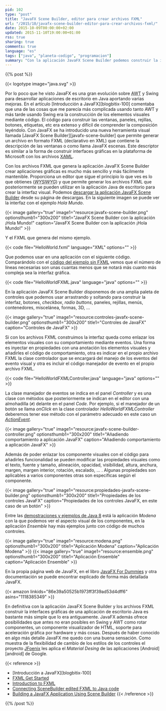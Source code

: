 ```yaml
---
pid: 102
type: "post"
title: "JavaFX Scene Builder, editor para crear archivos FXML"
url: "/2015/10/javafx-scene-builder-editor-para-crear-archivos-fxml/"
date: 2015-10-09T00:00:00+02:00
updated: 2015-11-10T19:00:00+01:00
rss: true
sharing: true
comments: true
language: "es"
tags: ["java", "planeta-codigo", "programacion"]
summary: "Con la aplicación JavaFX Scene Builder podemos construir la interfaz gráfica de una aplicación de escritorio Java de forma más sencilla. JavaFX Scene Builder genera archivos descriptores FXML que podemos cargar en la aplicación evitando la tediosa y no sencilla tarea de construir la interfaz gráfica mediante código. En el artículo comento la aplicación JavaFX Scene Builder, como usar los archivos FXML en una aplicación de escritorio, como asociar manejadores de eventos y como cambiar las propiedades de los controles."
---
```


{{% post %}}

{{< logotype image="java.svg" >}}

Por lo poco que he visto JavaFX es una gran evolución sobre <abbr title="Abstract Window Toolkit">AWT</abbr> y Swing para desarrollar aplicaciones de escritorio en Java aportando varias mejoras. En el artículo [Introducción a JavaFX][blogbitix-100] comentaba que una de las cosas que me parecía más complicada usando tanto AWT y más tarde usando Swing era la construcción de los elementos visuales mediante código. El código para construir las ventanas, paneles, rejillas, botones, etiquetas, etc era extenso y difícil de comprender la composición leyéndolo. Con JavaFX se ha introducido una nueva herramienta visual llamada [JavaFX Scene Builder][javafx-scene-builder] que permite generar un archivo en formato FXML (declarativo en XML) que contiene la descripción de las ventanas o como llama JavaFX escenas. Este descriptor es similar a la forma de construir interfaces gráficas en la plataforma de Microsoft con los archivos [XAML](https://msdn.microsoft.com/en-us/library/cc295302.aspx).

Con los archivos FXML que genera la aplicación JavaFX Scene Builder crear aplicaciones gráficas es mucho más sencillo y más fácilmente mantenible. Proporciona un editor que sigue el principio lo que ves es lo que obtienes (<abbr title="What You See Is What You Get">_WYSIWYG_</abbr>) y que permite generar los archivos FXML que posteriormente se pueden utilizar en la aplicación Java de escritorio para crear la interfaz visual. Podemos [descargar la aplicación JavaFX Scene Builder](https://www.oracle.com/technetwork/java/javase/downloads/javafxscenebuilder-1x-archive-2199384.html) desde su página de descargas. En la siguiente imagen se puede ver la interfaz con el ejemplo _Hola Mundo_.

{{< image
    gallery="true"
    image1="resource:javafx-scene-builder.png" optionsthumb1="300x200" title1="JavaFX Scene Builder con la aplicación ¡Hola Mundo!"
    caption="JavaFX Scene Builder con la aplicación ¡Hola Mundo!" >}}

Y el FXML que genera del mismo ejemplo.

{{< code file="HelloWorld.fxml" language="XML" options="" >}}

Que podemos usar en una aplicación con el siguiente código. Comparándolo con el [código del ejemplo sin FXML](https://github.com/picodotdev/blog-ejemplos/blob/master/HolaMundoJavaFX/src/main/java/io/github/picodotdev/javafx/HelloWorld.java) vemos que el número de líneas necesarias son unas cuantas menos que se notará más cuanto más compleja sea la interfaz gráfica.

{{< code file="HelloWorldFXML.java" language="java" options="" >}}

En la aplicación JavaFX Scene Builder disponemos de una amplia paleta de controles que podemos usar arrastrando y soltando para construir la interfaz, botones, _checkbox_, _radio buttons_, paneles, rejillas, menús, contenedores, miscelánea, formas, 3D, ...

{{< image
    gallery="true"
    image1="resource:controles-javafx-scene-builder.png" optionsthumb1="300x200" title1="Controles de JavaFX"
    caption="Controles de JavaFX" >}}

Si con los archivos FXML construimos la interfaz queda como enlazar los elementos visuales con su comportamiento mediante eventos. Una forma es inyectar en propiedades con una anotación los elementos visuales y añadirles el código de comportamiento, otra es indicar en el propio archivo FXML la clase controlador que se encargará del manejo de los eventos del evento visual y otra es incluir el código manejador de evento en el propio archivo FXML.

{{< code file="HelloWorldFXMLController.java" language="java" options="" >}}

La clase manejador de eventos se indica en el panel _Controller_ y es una clase con métodos que posteriormente se indican en el editor con una almohadilla (<code>#</code>) delante en el panel _Code_. Por ejemplo, si el manejador de un botón se llama _onClick_ en la clase controlador _HelloWorldFXMLController_ deberemos tener ese método con el parámetro adecuado en este caso un [_ActionEvent_](https://docs.oracle.com/javase/8/javafx/api/javafx/event/ActionEvent.html).

{{< image
    gallery="true"
    image1="resource:javafx-scene-builder-controller.png" optionsthumb1="300x200" title1="Añadiendo comportamiento a aplicación JavaFX"
    caption="Añadiendo comportamiento a aplicación JavaFX" >}}

Además de poder enlazar los componente visuales con el código para añadirles funcionalidad se pueden modificar las propiedades visuales como el texto, fuente y tamaño, alineación, opacidad, visibilidad, altura, anchura, margen, margen interior, rotación, escalado, ... . Algunas propiedades son aplicables a varios componentes otras son específicas según el componente.

{{< image
    gallery="true"
    image1="resource:propiedades-javafx-scene-builder.png" optionsthumb1="300x200" title1="Propiedades de los controles JavaFX"
    caption="Propiedades de los controles JavaFX, en este caso de un botón" >}}

Entre las [demostraciones y ejemplos de Java 8](https://www.oracle.com/technetwork/java/javase/downloads/index.html) está la aplicación _Modena_ con la que podemos ver el aspecto visual de los componentes, en la aplicación _Ensemble_ hay más ejemplos junto con código de muchos controles.

{{< image
    gallery="true"
    image1="resource:modena.png" optionsthumb1="300x200" title1="Aplicación Modena"
    caption="Aplicación Modena" >}}
{{< image
    gallery="true"
    image1="resource:ensemble.png" optionsthumb1="300x200" title1="Aplicación Ensemble"
    caption="Aplicación Ensemble" >}}

En la propia página web de JavaFX, en el libro [JavaFX For Dummies](https://amzn.to/2ZQN8kp) y otra documentación se puede encontrar explicado de forma más detallada JavaFX.

{{< amazon
    linkids="86e39a50525b1973ff3f39ad53d4dff6"
    asins="1118385349" >}}

En definitiva con la aplicación JavaFX Scene Builder y los archivos FXML construir la interfaces gráficas de una aplicación de escritorio Java es bastante más simple que lo era antiguamente. JavaFX además ofrece posibilidades que antes no eran posibles en Swing y AWT como rotar componentes, un componente visualizador de HTML, soporte para aceleración gráfica por hardware y más cosas. Después de haber conocido en algo más detalle JavaFX me quedo con una buena sensación. Como muestra de la flexibilidad de cambio de los estilos de los controles el proyecto [JFoenix](http://www.jfoenix.com/) les aplica el _Material Desing_ de las aplicaciones [Android][android] de Google.

{{< reference >}}
* [Introducción a JavaFX][blogbitix-100]
* [FXML Get Started](https://docs.oracle.com/javafx/2/fxml_get_started/jfxpub-fxml_get_started.htm)
* [Introduction to FXML](https://docs.oracle.com/javafx/2/api/javafx/fxml/doc-files/introduction_to_fxml.html)
* [Connecting SceneBuilder edited FXML to Java code](https://blogs.oracle.com/jmxetc/entry/connecting_scenebuilder_edited_fxml_to)
* [Building a JavaFX Application Using Scene Builder](https://docs.oracle.com/javase/8/scene-builder-2/get-started-tutorial/jfxsb-get_started.htm#JSBGS101)
{{< /reference >}}

{{% /post %}}
